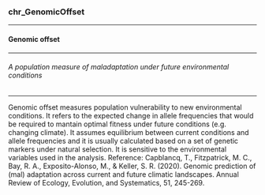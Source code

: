 ### chr_GenomicOffset



------
#### Genomic offset



------
###### A population measure of maladaptation under future environmental conditions



------
Genomic offset measures population vulnerability to new environmental conditions. It refers to the expected change in allele frequencies that would be required to mantain optimal fitness under future conditions (e.g. changing climate). It assumes equilibrium between current conditions and allele frequencies and it is usually calculated based on a set of genetic markers under natural selection. It is sensitive to the environmental variables used in the analysis. Reference: Capblancq, T., Fitzpatrick, M. C., Bay, R. A., Exposito-Alonso, M., & Keller, S. R. (2020). Genomic prediction of (mal) adaptation across current and future climatic landscapes. Annual Review of Ecology, Evolution, and Systematics, 51, 245-269.